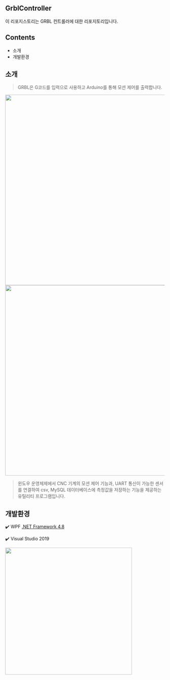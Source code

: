 ## GrblController
이 리포지스토리는 GRBL 컨트롤러에 대한 리포지토리입니다.

## Contents
- 소개
- 개발환경
## 소개
> GRBL은 G코드를 입력으로 사용하고 Arduino를 통해 모션 제어를 출력합니다.
<img src="https://github.com/37inm/GrblController/assets/131761210/5417c323-d87f-457a-9f45-483b69b79b96" width="600"/>
<img src="https://github.com/37inm/GrblController/assets/131761210/07df8ec3-49ac-41fc-8958-62d500b3c4fc" width="600"/>

> 윈도우 운영체제에서 CNC 기계의 모션 제어 기능과, UART 통신이 가능한 센서를 연결하여 csv, MySQL 데이터베이스에 측정값을 저장하는 기능을 제공하는 유틸리티 프로그램입니다.

## 개발환경
:heavy_check_mark: WPF [.NET Framework 4.8](https://dotnet.microsoft.com/ko-kr/download/dotnet-framework/net48)

:heavy_check_mark: Visual Studio 2019

<img src="https://github.com/37inm/GrblController/assets/131761210/673f9ef5-07f9-48ee-aaf2-7e659e2c8af7" width="400"/>
